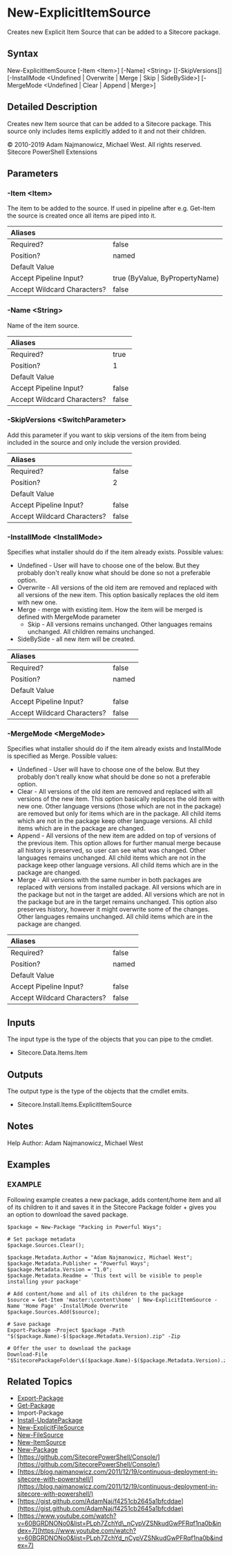 # New-ExplicitItemSource

Creates new Explicit Item Source that can be added to a Sitecore package.

## Syntax

New-ExplicitItemSource \[-Item &lt;Item&gt;\] \[-Name\] &lt;String&gt; \[\[-SkipVersions\]\] \[-InstallMode &lt;Undefined \| Overwrite \| Merge \| Skip \| SideBySide&gt;\] \[-MergeMode &lt;Undefined \| Clear \| Append \| Merge&gt;\]

## Detailed Description

Creates new Item source that can be added to a Sitecore package. This source only includes items explicitly added to it and not their children.

© 2010-2019 Adam Najmanowicz, Michael West. All rights reserved. Sitecore PowerShell Extensions

## Parameters

### -Item  &lt;Item&gt;

The item to be added to the source. If used in pipeline after e.g. Get-Item the source is created once all items are piped into it.

| Aliases |  |
| :--- | :--- |
| Required? | false |
| Position? | named |
| Default Value |  |
| Accept Pipeline Input? | true \(ByValue, ByPropertyName\) |
| Accept Wildcard Characters? | false |

### -Name  &lt;String&gt;

Name of the item source.

| Aliases |  |
| :--- | :--- |
| Required? | true |
| Position? | 1 |
| Default Value |  |
| Accept Pipeline Input? | false |
| Accept Wildcard Characters? | false |

### -SkipVersions  &lt;SwitchParameter&gt;

Add this parameter if you want to skip versions of the item from being included in the source and only include the version provided.

| Aliases |  |
| :--- | :--- |
| Required? | false |
| Position? | 2 |
| Default Value |  |
| Accept Pipeline Input? | false |
| Accept Wildcard Characters? | false |

### -InstallMode  &lt;InstallMode&gt;

Specifies what installer should do if the item already exists. Possible values:

* Undefined - User will have to choose one of the below. But they probably don't really know what should be done so not a preferable option.
* Overwrite - All versions of the old item are removed and replaced with all versions of the new item. This option basically replaces the old item with new one.
* Merge - merge with existing item. How the item will be merged is defined with MergeMode parameter
  * Skip - All versions remains unchanged. Other languages remains unchanged. All children remains unchanged.
* SideBySide - all new item will be created. 

| Aliases |  |
| :--- | :--- |
| Required? | false |
| Position? | named |
| Default Value |  |
| Accept Pipeline Input? | false |
| Accept Wildcard Characters? | false |

### -MergeMode  &lt;MergeMode&gt;

Specifies what installer should do if the item already exists and InstallMode is specified as Merge. Possible values:

* Undefined - User will have to choose one of the below. But they probably don't really know what should be done so not a preferable option.
* Clear - All versions of the old item are removed and replaced with all versions of the new item. This option basically replaces the old item with new one. Other language versions \(those which are not in the package\) are removed but only for items which are in the package. All child items which are not in the package keep other language versions. All child items which are in the package are changed.
* Append - All versions of the new item are added on top of versions of the previous item. This option allows for further manual merge because all history is preserved, so user can see what was changed. Other languages remains unchanged. All child items which are not in the package keep other language versions. All child items which are in the package are changed.
* Merge - All versions with the same number in both packages are replaced with versions from installed package. All versions which are in the package but not in the target are added. All versions which are not in the package but are in the target remains unchanged. This option also preserves history, however it might overwrite some of the changes. Other languages remains unchanged. All child items which are in the package are changed. 

| Aliases |  |
| :--- | :--- |
| Required? | false |
| Position? | named |
| Default Value |  |
| Accept Pipeline Input? | false |
| Accept Wildcard Characters? | false |

## Inputs

The input type is the type of the objects that you can pipe to the cmdlet.

* Sitecore.Data.Items.Item 

## Outputs

The output type is the type of the objects that the cmdlet emits.

* Sitecore.Install.Items.ExplicitItemSource 

## Notes

Help Author: Adam Najmanowicz, Michael West

## Examples

### EXAMPLE

Following example creates a new package, adds content/home item and all of its children to it and saves it in the Sitecore Package folder + gives you an option to download the saved package.

```text
$package = New-Package "Packing in Powerful Ways";

# Set package metadata
$package.Sources.Clear();

$package.Metadata.Author = "Adam Najmanowicz, Michael West";
$package.Metadata.Publisher = "Powerful Ways";
$package.Metadata.Version = "1.0";
$package.Metadata.Readme = 'This text will be visible to people installing your package'

# Add content/home and all of its children to the package
$source = Get-Item 'master:\content\home' | New-ExplicitItemSource -Name 'Home Page' -InstallMode Overwrite
$package.Sources.Add($source);

# Save package
Export-Package -Project $package -Path "$($package.Name)-$($package.Metadata.Version).zip" -Zip

# Offer the user to download the package
Download-File "$SitecorePackageFolder\$($package.Name)-$($package.Metadata.Version).zip"
```

## Related Topics

* [Export-Package](export-package.md)
* [Get-Package](get-package.md)
* Import-Package
* [Install-UpdatePackage](install-updatepackage.md)
* [New-ExplicitFileSource](new-explicitfilesource.md)
* [New-FileSource](new-filesource.md)
* [New-ItemSource](new-itemsource.md)
* [New-Package](new-package.md)
* [https://github.com/SitecorePowerShell/Console/](https://github.com/SitecorePowerShell/Console/) 
* [https://blog.najmanowicz.com/2011/12/19/continuous-deployment-in-sitecore-with-powershell/](https://blog.najmanowicz.com/2011/12/19/continuous-deployment-in-sitecore-with-powershell/) 
* [https://gist.github.com/AdamNaj/f4251cb2645a1bfcddae](https://gist.github.com/AdamNaj/f4251cb2645a1bfcddae) 
* [https://www.youtube.com/watch?v=60BGRDNONo0&list=PLph7ZchYd\_nCypVZSNkudGwPFRqf1na0b&index=7](https://www.youtube.com/watch?v=60BGRDNONo0&list=PLph7ZchYd_nCypVZSNkudGwPFRqf1na0b&index=7) 

